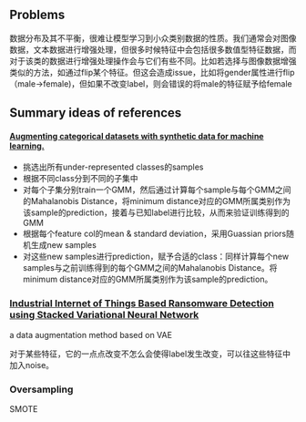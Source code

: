 ## Problems
数据分布及其不平衡，很难让模型学习到小众类别数据的性质。我们通常会对图像数据，文本数据进行增强处理，但很多时候特征中会包括很多数值型特征数据，而对于该类的数据进行增强处理操作会与它们有些不同。比如若选择与图像数据增强类似的方法，如通过flip某个特征。但这会造成issue，比如将gender属性进行flip（male->female)，但如果不改变label，则会错误的将male的特征赋予给female
## Summary ideas of references
#### [Augmenting categorical datasets with synthetic data for machine learning.](https://towardsdatascience.com/augmenting-categorical-datasets-with-synthetic-data-for-machine-learning-a25095d6d7c8)
- 挑选出所有under-represented classes的samples
- 根据不同class分到不同的子集中
- 对每个子集分别train一个GMM，然后通过计算每个sample与每个GMM之间的Mahalanobis Distance，将minimum distance对应的GMM所属类别作为该sample的prediction，接着与已知label进行比较，从而来验证训练得到的GMM
- 根据每个feature col的mean & standard deviation，采用Guassian priors随机生成new samples
- 对这些new samples进行prediction，赋予合适的class：同样计算每个new samples与之前训练得到的每个GMM之间的Mahalanobis Distance。将minimum distance对应的GMM所属类别作为该sample的prediction。

### [Industrial Internet of Things Based Ransomware Detection using Stacked Variational Neural Network](https://www.researchgate.net/publication/333324826_Industrial_Internet_of_Things_Based_Ransomware_Detection_using_Stacked_Variational_Neural_Network)
a data augmentation method based on VAE 


对于某些特征，它的一点点改变不怎么会使得label发生改变，可以往这些特征中加入noise。
### Oversampling
SMOTE
